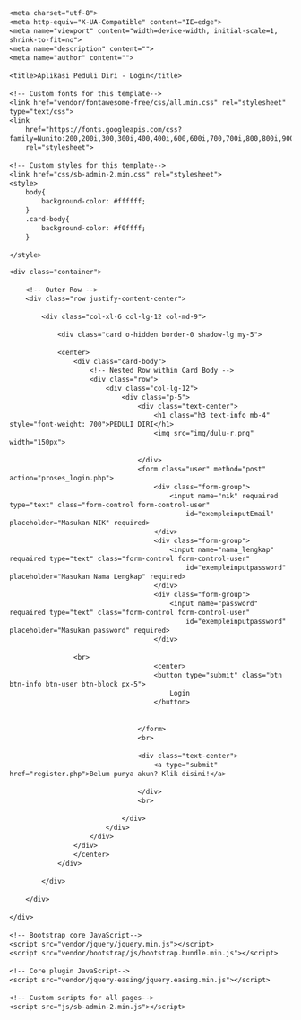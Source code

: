<!DOCTYPE html>
<html lang="en">

<head>

    <meta charset="utf-8">
    <meta http-equiv="X-UA-Compatible" content="IE=edge">
    <meta name="viewport" content="width=device-width, initial-scale=1, shrink-to-fit=no">
    <meta name="description" content="">
    <meta name="author" content="">

    <title>Aplikasi Peduli Diri - Login</title>

    <!-- Custom fonts for this template-->
    <link href="vendor/fontawesome-free/css/all.min.css" rel="stylesheet" type="text/css">
    <link
        href="https://fonts.googleapis.com/css?family=Nunito:200,200i,300,300i,400,400i,600,600i,700,700i,800,800i,900,900i"
        rel="stylesheet">

    <!-- Custom styles for this template-->
    <link href="css/sb-admin-2.min.css" rel="stylesheet">
    <style>
        body{
            background-color: #ffffff;
        }
        .card-body{
            background-color: #f0ffff;
        }
        
    </style>
</head>

<body>
    

    <div class="container">

        <!-- Outer Row -->
        <div class="row justify-content-center">

            <div class="col-xl-6 col-lg-12 col-md-9">
            
                <div class="card o-hidden border-0 shadow-lg my-5">
                    
                <center>
                    <div class="card-body">
                        <!-- Nested Row within Card Body -->
                        <div class="row">
                            <div class="col-lg-12">
                                <div class="p-5">
                                    <div class="text-center">
                                        <h1 class="h3 text-info mb-4" style="font-weight: 700">PEDULI DIRI</h1>
                                        <img src="img/dulu-r.png" width="150px">
                                        
                                    </div>
                                    <form class="user" method="post" action="proses_login.php">
                                        <div class="form-group">
                                            <input name="nik" requaired type="text" class="form-control form-control-user"
                                                id="exempleinputEmail" placeholder="Masukan NIK" required>
                                        </div>
                                        <div class="form-group">
                                            <input name="nama_lengkap" requaired type="text" class="form-control form-control-user"
                                                id="exempleinputpassword" placeholder="Masukan Nama Lengkap" required>
                                        </div>
                                        <div class="form-group">
                                            <input name="password" requaired type="text" class="form-control form-control-user"
                                                id="exempleinputpassword" placeholder="Masukan password" required>
                                        </div>
                                   
                    <br>
                                        <center>
                                        <button type="submit" class="btn btn-info btn-user btn-block px-5">
                                            Login
                                        </button>
                                        
                                        
                                    </form>
                                    <br>
                                    
                                    <div class="text-center">
                                        <a type="submit" href="register.php">Belum punya akun? Klik disini!</a>
                                        
                                    </div>
                                    <br>
                               
                                </div>
                            </div>
                        </div>
                    </div>
                    </center>
                </div>

            </div>

        </div>

    </div>

    <!-- Bootstrap core JavaScript-->
    <script src="vendor/jquery/jquery.min.js"></script>
    <script src="vendor/bootstrap/js/bootstrap.bundle.min.js"></script>

    <!-- Core plugin JavaScript-->
    <script src="vendor/jquery-easing/jquery.easing.min.js"></script>

    <!-- Custom scripts for all pages-->
    <script src="js/sb-admin-2.min.js"></script>

</body>

</html>

